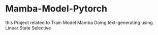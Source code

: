 # Mamba-Model-Pytorch
this Project related to Train Model Mamba Doing text-generating using Linear State Selective 
